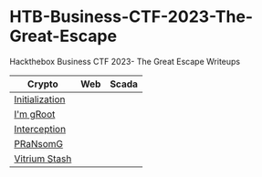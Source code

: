 # HTB-Business-CTF-2023-The-Great-Escape
Hackthebox Business CTF 2023- The Great Escape Writeups



| Crypto | Web | Scada |
| --- | --- | --- |
| [Initialization](/Crypto/Initialization) |  |
| [I'm gRoot](/Crypto/I'm%20gRoot) |  |
| [Interception](/Crypto/Interception) |  |
| [PRaNsomG](/Crypto/PRaNsomG) |  |
| [Vitrium Stash](/Crypto/Vitrium%20Stash) |  |
